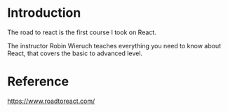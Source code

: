 # Introduction

The road to react is the first course I took on React.

The instructor Robin Wieruch teaches everything you need to know about React, that covers the basic to advanced level.

# Reference

https://www.roadtoreact.com/
